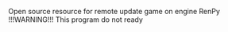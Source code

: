 Open source resource for remote update game on engine RenPy
!!!WARNING!!!
This program do not ready
